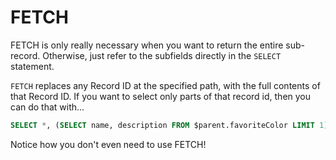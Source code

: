 # FETCH

FETCH is only really necessary when you want to return the entire sub-record. Otherwise, just refer to the subfields directly in the `SELECT` statement.

`FETCH` replaces any Record ID at the specified path, with the full contents of that Record ID. If you want to select only parts of that record id, then you can do that with...

```sql
SELECT *, (SELECT name, description FROM $parent.favoriteColor LIMIT 1) AS favoriteColor FROM person;
```

Notice how you don't even need to use FETCH!
